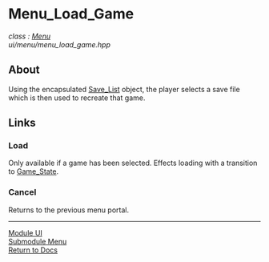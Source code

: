 # Menu_Load_Game
*class : [Menu](menu.md)*  
*ui/menu/menu_load_game.hpp*

## About
Using the encapsulated [Save_List](../elements/save_list.md) object, the player selects a save file which is then used to recreate that game.

## Links

### Load
Only available if a game has been selected. Effects loading with a transition to [Game_State](../../engine/shell/game_state.md).

### Cancel
Returns to the previous menu portal.

---

[Module UI](../ui.md)  
[Submodule Menu](menu.md)  
[Return to Docs](../../docs.md)